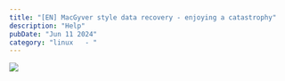```yaml
---
title: "[EN] MacGyver style data recovery - enjoying a catastrophy"
description: "Help"
pubDate: "Jun 11 2024"
category: "linux   - "
---
```


<img src="/_finsko.jpg">
